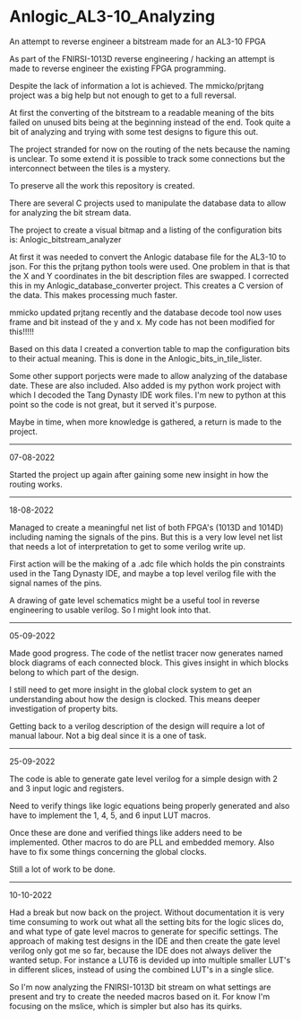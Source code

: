 # Anlogic_AL3-10_Analyzing
An attempt to reverse engineer a bitstream made for an AL3-10 FPGA

As part of the FNIRSI-1013D reverse engineering / hacking an attempt is made to reverse engineer the existing FPGA programming.

Despite the lack of information a lot is achieved. The mmicko/prjtang project was a big help but not enough to get to a full reversal.

At first the converting of the bitstream to a readable meaning of the bits failed on unused bits being at the beginning instead of the end. Took quite a bit of analyzing and trying with some test designs to figure this out.

The project stranded for now on the routing of the nets because the naming is unclear. To some extend it is possible to track some connections but the interconnect between the tiles is a mystery.

To preserve all the work this repository is created.

There are several C projects used to manipulate the database data to allow for analyzing the bit stream data.

The project to create a visual bitmap and a listing of the configuration bits is: Anlogic_bitstream_analyzer

At first it was needed to convert the Anlogic database file for the AL3-10 to json. For this the prjtang python tools were used. One problem in that is that the X and Y coordinates in the bit description files are swapped. I corrected this in my Anlogic_database_converter project. This creates a C version of the data. This makes processing much faster.

mmicko updated prjtang recently and the database decode tool now uses frame and bit instead of the y and x. My code has not been modified for this!!!!!

Based on this data I created a convertion table to map the configuration bits to their actual meaning. This is done in the Anlogic_bits_in_tile_lister.

Some other support porjects were made to allow analyzing of the database date. These are also included. Also added is my python work project with which I decoded the Tang Dynasty IDE work files. I'm new to python at this point so the code is not great, but it served it's purpose.

Maybe in time, when more knowledge is gathered, a return is made to the project.

-------------------------------------------------------------------------------------------------------------------------------
07-08-2022

Started the project up again after gaining some new insight in how the routing works.

-------------------------------------------------------------------------------------------------------------------------------
18-08-2022

Managed to create a meaningful net list of both FPGA's (1013D and 1014D) including naming the signals of the pins.
But this is a very low level net list that needs a lot of interpretation to get to some verilog write up.

First action will be the making of a .adc file which holds the pin constraints used in the Tang Dynasty IDE,
and maybe a top level verilog file with the signal names of the pins.

A drawing of gate level schematics might be a useful tool in reverse engineering to usable verilog. So I might look into that.

-------------------------------------------------------------------------------------------------------------------------------
05-09-2022

Made good progress. The code of the netlist tracer now generates named block diagrams of each connected block. This gives insight in which blocks belong to which part of the design.

I still need to get more insight in the global clock system to get an understanding about how the design is clocked. This means deeper investigation of property bits.

Getting back to a verilog description of the design will require a lot of manual labour. Not a big deal since it is a one of task.

-------------------------------------------------------------------------------------------------------------------------------
25-09-2022

The code is able to generate gate level verilog for a simple design with 2 and 3 input logic and registers.

Need to verify things like logic equations being properly generated and also have to implement the 1, 4, 5, and 6 input LUT macros.

Once these are done and verified things like adders need to be implemented. Other macros to do are PLL and embedded memory.
Also have to fix some things concerning the global clocks.

Still a lot of work to be done.

-------------------------------------------------------------------------------------------------------------------------------
10-10-2022

Had a break but now back on the project. Without documentation it is very time consuming to work out what all the setting bits
for the logic slices do, and what type of gate level macros to generate for specific settings. The approach of making test designs
in the IDE and then create the gate level verilog only got me so far, because the IDE does not always deliver the wanted setup.
For instance a LUT6 is devided up into multiple smaller LUT's in different slices, instead of using the combined LUT's in a single
slice.

So I'm now analyzing the FNIRSI-1013D bit stream on what settings are present and try to create the needed macros based on it.
For know I'm focusing on the mslice, which is simpler but also has its quirks.
